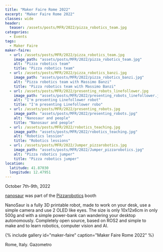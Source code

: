 ```yaml
---
title: "Maker Faire Rome 2022"
excerpt: "Maker Faire Rome 2022"
classes: wide
header:
  teaser: /assets/posts/MFR/2022/pizza_robotics_team.jpg
categories:
  - Events
tags:
  - Maker Faire
maker-faire:
  - url: /assets/posts/MFR/2022/pizza_robotics_team.jpg
    image_path: "assets/posts/MFR/2022/pizza_robotics_team.jpg"
    alt: "Pizza robotics team"
    title: "Pizza robotics team"
  - url: /assets/posts/MFR/2022/pizza_robotics_banzi.jpg
    image_path: "assets/posts/MFR/2022/pizza_robotics_banzi.jpg"
    alt: "Pizza robotics team with Massimo Banzi"
    title: "Pizza robotics team with Massimo Banzi"
  - url: /assets/posts/MFR/2022/presenting_robots_linefollower.jpg
    image_path: "assets/posts/MFR/2022/presenting_robots_linefollower.jpg"
    alt: "I'm presenting Linefollower robot"
    title: "I'm presenting Linefollower robo"
  - url: /assets/posts/MFR/2022/presenting_robots.jpg
    image_path: "assets/posts/MFR/2022/presenting_robots.jpg"
    alt: "Nanosaur and people"
    title: "Nanosaur and people"
  - url: /assets/posts/MFR/2022/robotics_teaching.jpg
    image_path: "assets/posts/MFR/2022/robotics_teaching.jpg"
    alt: "Robotics lession"
    title: "Robotics lessions"
  - url: /assets/posts/MFR/2022/Jumper_pizzarobotics.jpg
    image_path: "assets/posts/MFR/2022/Jumper_pizzarobotics.jpg"
    alt: "Pizza robotics jumper"
    title: "Pizza robotics jumper"
location:
  latitude: 41.87030
  longitude: 12.47951
---
```


October 7th-9th, 2022

[nanosaur](https://makerfairerome.eu/it/espositori/?edition=2022&exhibit=2220028) was part of the [Pizzarobotics](https://pizzarobotics.org) booth

NanoSaur is a fully 3D printable robot, made to work on your desk, use a simple camera and use 2 OLED like eyes. The size is only 10x12x6cm in only 500g and with a simple power-bank can wandering your desktop autonomously. Completely open source, based on ROS2 and simple to make and to learn robotics, computer vision and AI.

{% include gallery id="maker-faire" caption="Maker Faire Rome 2022" %}

Rome, Italy. Gazometro

